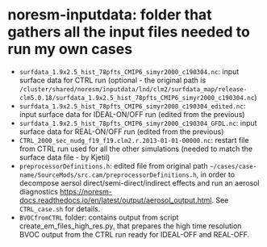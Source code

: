 # noresm-inputdata: folder that gathers all the input files needed to run my own cases

- `surfdata_1.9x2.5_hist_78pfts_CMIP6_simyr2000_c190304.nc`: input surface data for CTRL run (optional - the original path is `/cluster/shared/noresm/inputdata/lnd/clm2/surfdata_map/release-clm5.0.18/surfdata_1.9x2.5_hist_78pfts_CMIP6_simyr2000_c190304.nc`)
- `surfdata_1.9x2.5_hist_78pfts_CMIP6_simyr2000_c190304_edited.nc`: input surface data for IDEAL-ON/OFF run (edited from the previous)
- `surfdata_1.9x2.5_hist_78pfts_CMIP6_simyr2000_c190304_GFDL.nc`: input surface data for REAL-ON/OFF run (edited from the previous)
- `CTRL_2000_sec_nudg_f19_f19.clm2.r.2013-01-01-00000.nc`: restart file from CTRL run used for all the other simulations (needed to match the surface data file - by Kjetil)
- `preprocessorDefinitions.h`: edited file from original path `~/cases/case-name/SourceMods/src.cam/preprocessorDefinitions.h`, in order to decompose aersol direct/semi-direct/indirect effects and run an aerosol diagnostics https://noresm-docs.readthedocs.io/en/latest/output/aerosol_output.html. See `CTRL_case.sh` for details.
- `BVOCfromCTRL` folder: contains output from script create_em_files_high_res.py, that prepares the high time resolution BVOC output from the CTRL run ready for IDEAL-OFF and REAL-OFF.
